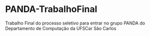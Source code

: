# PANDA-TrabalhoFinal
Trabalho Final do processo seletivo para entrar no grupo PANDA do Departamento de Computação da UFSCar São Carlos

